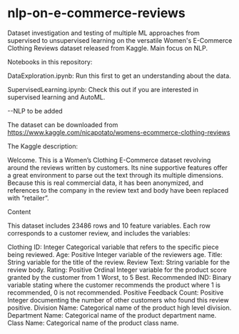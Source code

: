 # nlp-on-e-commerce-reviews
Dataset investigation and testing of multiple ML approaches from supervised to unsupervised learning on the versatile Women's E-Commerce Clothing Reviews dataset released from Kaggle. Main focus on NLP.

Notebooks in this repository:

DataExploration.ipynb: Run this first to get an understanding about the data.

SupervisedLearning.ipynb: Check this out if you are interested in supervised learning and AutoML.

--NLP to be added

The dataset can be downloaded from https://www.kaggle.com/nicapotato/womens-ecommerce-clothing-reviews

The Kaggle description:

Welcome. This is a Women’s Clothing E-Commerce dataset revolving around the reviews written by customers. Its nine supportive features offer a great environment to parse out the text through its multiple dimensions. Because this is real commercial data, it has been anonymized, and references to the company in the review text and body have been replaced with “retailer”.

Content

This dataset includes 23486 rows and 10 feature variables. Each row corresponds to a customer review, and includes the variables:

Clothing ID: Integer Categorical variable that refers to the specific piece being reviewed.
Age: Positive Integer variable of the reviewers age.
Title: String variable for the title of the review.
Review Text: String variable for the review body.
Rating: Positive Ordinal Integer variable for the product score granted by the customer from 1 Worst, to 5 Best.
Recommended IND: Binary variable stating where the customer recommends the product where 1 is recommended, 0 is not recommended.
Positive Feedback Count: Positive Integer documenting the number of other customers who found this review positive.
Division Name: Categorical name of the product high level division.
Department Name: Categorical name of the product department name.
Class Name: Categorical name of the product class name.
